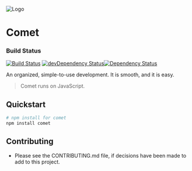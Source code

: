 ![Logo](https://raw.githubusercontent.com/mosesag0813/comet/master/resources/Drawing%20(1).png)
# Comet

### Build Status
[![Build Status](https://travis-ci.org/mosesag0813/comet.svg?branch=master)](https://travis-ci.org/mosesag0813/comet) [![devDependency Status](https://david-dm.org/mosesag0813/comet/dev-status.svg)](https://david-dm.org/mosesag0813/comet#info=devDependencies)[![Dependency Status](https://david-dm.org/mosesag0813/comet.svg)](https://david-dm.org/mosesag0813/comet)

An organized, simple-to-use development. It is smooth, and it is easy.
> Comet runs on JavaScript.

## Quickstart

```sh
# npm install for comet
npm install comet
```
## Contributing
- Please see the CONTRIBUTING.md file, if decisions have been made to add to this project.

